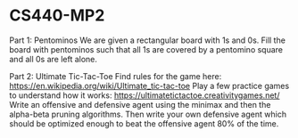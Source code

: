 # CS440-MP2

Part 1: Pentominos
We are given a rectangular board with 1s and 0s. Fill the board with pentominos such that all 1s
are covered by a pentomino square and all 0s are left alone.

Part 2: Ultimate Tic-Tac-Toe
Find rules for the game here: https://en.wikipedia.org/wiki/Ultimate_tic-tac-toe
Play a few practice games to understand how it works: https://ultimatetictactoe.creativitygames.net/
Write an offensive and defensive agent using the minimax and then the alpha-beta pruning algorithms. 
Then write your own defensive agent which should be optimized enough to beat the offensive agent 80% of the time.
